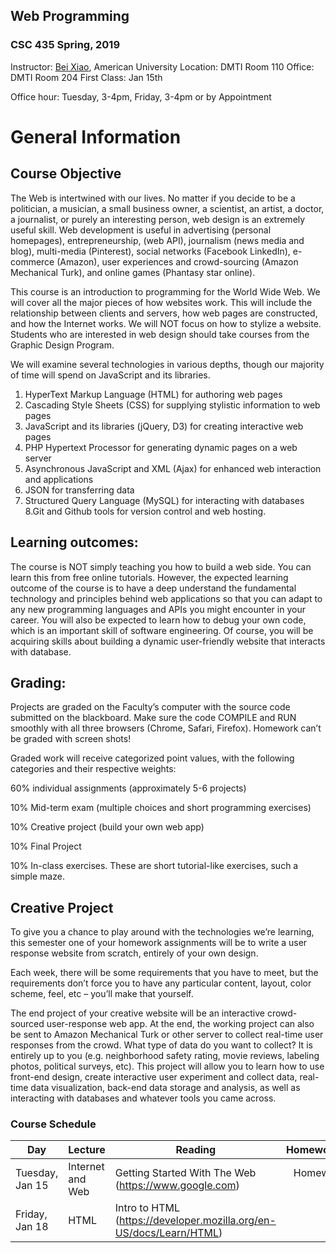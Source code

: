 ## Web Programming 


### CSC 435 Spring, 2019

Instructor: <a href="https://sites.google.com/site/beixiao/">Bei Xiao</a>, American University
Location: DMTI Room 110
Office: DMTI Room 204
First Class: Jan 15th

Office hour: Tuesday, 3-4pm, Friday, 3-4pm or by Appointment


# General Information

## Course Objective

The Web is intertwined with our lives. No matter if you decide to be a politician, a musician, a small business owner, a scientist, an artist, a doctor, a journalist, or purely an interesting person, web design is an extremely useful skill. Web development is useful in advertising (personal homepages), entrepreneurship, (web API), journalism (news media and blog), multi-media (Pinterest), social networks (Facebook LinkedIn), e-commerce (Amazon), user experiences and crowd-sourcing (Amazon Mechanical Turk), and online games (Phantasy star online). 

This course is an introduction to programming for the World Wide Web. We will cover all the major pieces of how websites work. This will include the relationship between clients and servers, how web pages are constructed, and how the Internet works. We will NOT focus on how to stylize a website. Students who are interested in web design should take courses from the Graphic Design Program. 

We will examine several technologies in various depths, though our majority of time will spend on JavaScript and its libraries. 

1. HyperText Markup Language (HTML) for authoring web pages
2. Cascading Style Sheets (CSS) for supplying stylistic information to web pages 
3. JavaScript and its libraries (jQuery, D3) for creating interactive web pages 
4.  PHP Hypertext Processor for generating dynamic pages on a web server 
5. Asynchronous JavaScript and XML (Ajax) for enhanced web interaction and applications 
6. JSON for transferring data
7. Structured Query Language (MySQL) for interacting with databases
8.Git and Github tools for version control and web hosting. 


## Learning outcomes:
The course is NOT simply teaching you how to build a web side. You can learn this from free online tutorials. However, the expected learning outcome of the course is to have a deep understand the fundamental technology and principles behind web applications so that you can adapt to any new programming languages and APIs you might encounter in your career. You will also be expected to learn how to debug your own code, which is an important skill of software engineering. Of course, you will be acquiring skills about building a dynamic user-friendly website that interacts with database. 

## Grading:
Projects are graded on the Faculty’s computer with the source code submitted on the blackboard. Make sure the code COMPILE and RUN smoothly with all three browsers (Chrome, Safari, Firefox).  Homework can’t be graded with screen shots! 

Graded work will receive categorized point values, with the following categories and their respective weights:

60% individual assignments (approximately 5-6 projects)

10% Mid-term exam (multiple choices and short programming exercises)

10% Creative project (build your own web app)

10% Final Project

10% In-class exercises.  These are short tutorial-like exercises, such a simple maze. 


## Creative Project
To give you a chance to play around with the technologies we’re learning, this semester one of your homework assignments will be to write a user response website from scratch, entirely of your own design. 

Each week, there will be some requirements that you have to meet, but the requirements don’t force you to have any particular content, layout, color scheme, feel, etc – you’ll make that yourself.

The end project of your creative website will be an interactive crowd-sourced user-response web app. At the end, the working project can also be sent to Amazon Mechanical Turk or other server to collect real-time user responses from the crowd. What type of data do you want to collect? It is entirely up to you (e.g. neighborhood safety rating, movie reviews, labeling photos, political surveys, etc). This project will allow you to learn how to use front-end design, create interactive user experiment and collect data, real-time data visualization, back-end data storage and analysis, as well as interacting with databases and whatever tools you came across. 



<h3>Course Schedule</h3></center>

Day | Lecture | Reading    | Homeworks
------- | ---------------- | ---------- | ---------:
|Tuesday, Jan 15 | Internet and Web | Getting Started With The Web (https://www.google.com)| Homework 1|
|Friday, Jan 18 | HTML | Intro to HTML (https://developer.mozilla.org/en-US/docs/Learn/HTML)||

